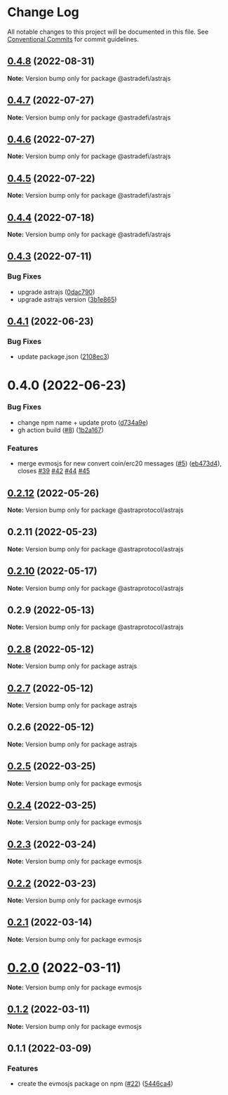 # Change Log

All notable changes to this project will be documented in this file.
See [Conventional Commits](https://conventionalcommits.org) for commit guidelines.

## [0.4.8](https://github.com/astraprotocol/astrajs/compare/@astradefi/astrajs@0.4.7...@astradefi/astrajs@0.4.8) (2022-08-31)

**Note:** Version bump only for package @astradefi/astrajs

## [0.4.7](https://github.com/astraprotocol/astrajs/compare/@astradefi/astrajs@0.4.6...@astradefi/astrajs@0.4.7) (2022-07-27)

**Note:** Version bump only for package @astradefi/astrajs

## [0.4.6](https://github.com/astraprotocol/astrajs/compare/@astradefi/astrajs@0.4.5...@astradefi/astrajs@0.4.6) (2022-07-27)

**Note:** Version bump only for package @astradefi/astrajs

## [0.4.5](https://github.com/astraprotocol/astrajs/compare/@astradefi/astrajs@0.4.4...@astradefi/astrajs@0.4.5) (2022-07-22)

**Note:** Version bump only for package @astradefi/astrajs

## [0.4.4](https://github.com/astraprotocol/astrajs/compare/@astradefi/astrajs@0.4.3...@astradefi/astrajs@0.4.4) (2022-07-18)

**Note:** Version bump only for package @astradefi/astrajs

## [0.4.3](https://github.com/astraprotocol/astrajs/compare/@astradefi/astrajs@0.4.1...@astradefi/astrajs@0.4.3) (2022-07-11)

### Bug Fixes

* upgrade astrajs ([0dac790](https://github.com/astraprotocol/astrajs/commit/0dac790f58b2a7f58dacf8ac6093f70a09bee0d8))
* upgrade astrajs version ([3b1e865](https://github.com/astraprotocol/astrajs/commit/3b1e865e9a7276da1591bc926923e3d9a7086311))

## [0.4.1](https://github.com/astraprotocol/astrajs/compare/@astradefi/astrajs@0.4.0...@astradefi/astrajs@0.4.1) (2022-06-23)

### Bug Fixes

* update package.json ([2108ec3](https://github.com/astraprotocol/astrajs/commit/2108ec308c1abe79ff119d07080ef51fb83279a8))

# 0.4.0 (2022-06-23)

### Bug Fixes

* change npm name + update proto ([d734a9e](https://github.com/astraprotocol/astrajs/commit/d734a9ed44b6e784f2448e6e610aef2c0046013c))
* gh action build ([#8](https://github.com/astraprotocol/astrajs/issues/8)) ([1b2a167](https://github.com/astraprotocol/astrajs/commit/1b2a167846d592bece7ec0a717c92140ce4cdbfc))

### Features

* merge evmosjs for new convert coin/erc20 messages ([#5](https://github.com/astraprotocol/astrajs/issues/5)) ([eb473d4](https://github.com/astraprotocol/astrajs/commit/eb473d4acbfdf62639c090290c0e681a4e802725)), closes [#39](https://github.com/astraprotocol/astrajs/issues/39) [#42](https://github.com/astraprotocol/astrajs/issues/42) [#44](https://github.com/astraprotocol/astrajs/issues/44) [#45](https://github.com/astraprotocol/astrajs/issues/45)

## [0.2.12](https://github.com/astraprotocol/astrajs/compare/@astraprotocol/astrajs@0.2.11...@astraprotocol/astrajs@0.2.12) (2022-05-26)

**Note:** Version bump only for package @astraprotocol/astrajs

## 0.2.11 (2022-05-23)

**Note:** Version bump only for package @astraprotocol/astrajs

## [0.2.10](https://github.com/astraprotocol/astrajs/compare/@astraprotocol/astrajs@0.2.9...@astraprotocol/astrajs@0.2.10) (2022-05-17)

**Note:** Version bump only for package @astraprotocol/astrajs

## 0.2.9 (2022-05-13)

**Note:** Version bump only for package @astraprotocol/astrajs

## [0.2.8](https://github.com/astraprotocol/astrajs/compare/astrajs@0.2.7...astrajs@0.2.8) (2022-05-12)

**Note:** Version bump only for package astrajs

## [0.2.7](https://github.com/AstraProtocol/evmosjs/compare/astrajs@0.2.6...astrajs@0.2.7) (2022-05-12)

**Note:** Version bump only for package astrajs

## 0.2.6 (2022-05-12)

**Note:** Version bump only for package astrajs

## [0.2.5](https://github.com/astraprotocol/astrajs/compare/evmosjs@0.2.4...evmosjs@0.2.5) (2022-03-25)

**Note:** Version bump only for package evmosjs

## [0.2.4](https://github.com/astraprotocol/astrajs/compare/evmosjs@0.2.3...evmosjs@0.2.4) (2022-03-25)

**Note:** Version bump only for package evmosjs

## [0.2.3](https://github.com/astraprotocol/astrajs/compare/evmosjs@0.2.2...evmosjs@0.2.3) (2022-03-24)

**Note:** Version bump only for package evmosjs

## [0.2.2](https://github.com/astraprotocol/astrajs/compare/evmosjs@0.2.1...evmosjs@0.2.2) (2022-03-23)

**Note:** Version bump only for package evmosjs

## [0.2.1](https://github.com/astraprotocol/astrajs/compare/evmosjs@0.2.0...evmosjs@0.2.1) (2022-03-14)

**Note:** Version bump only for package evmosjs

# [0.2.0](https://github.com/astraprotocol/astrajs/compare/evmosjs@0.1.2...evmosjs@0.2.0) (2022-03-11)

**Note:** Version bump only for package evmosjs

## [0.1.2](https://github.com/astraprotocol/astrajs/compare/evmosjs@0.1.1...evmosjs@0.1.2) (2022-03-11)

**Note:** Version bump only for package evmosjs

## 0.1.1 (2022-03-09)

### Features

* create the evmosjs package on npm ([#22](https://github.com/astraprotocol/astrajs/issues/22)) ([5446ca4](https://github.com/astraprotocol/astrajs/commit/5446ca4e6fc027c6d26d5fce598ba1a5d1480e54))
